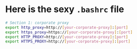 # Here is the sexy `.bashrc` file

```bash
# Section 1: corporate proxy
export http_proxy=http://[your-corporate-proxy]:[port]
export https_proxy=https://[your-corporate-proxy]:[port]
export HTTP_PROXY=http://[your-corporate-proxy]:[port]
export HTTPS_PROXY=http://[your-corporate-proxy]:[port]
```
